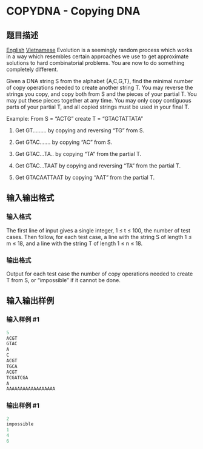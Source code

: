 # COPYDNA - Copying DNA

## 题目描述

[English](/problems/COPYDNA/en/) [Vietnamese](/problems/COPYDNA/vn/) Evolution is a seemingly random process which works in a way which resembles certain approaches we use to get approximate solutions to hard combinatorial problems. You are now to do something completely different.

Given a DNA string S from the alphabet {A,C,G,T}, find the minimal number of copy operations needed to create another string T. You may reverse the strings you copy, and copy both from S and the pieces of your partial T. You may put these pieces together at any time. You may only copy contiguous parts of your partial T, and all copied strings must be used in your final T.

Example: From S = “ACTG” create T = “GTACTATTATA”

1. Get GT......... by copying and reversing “TG” from S.

2. Get GTAC....... by copying “AC” from S.

3. Get GTAC...TA.. by copying “TA” from the partial T.

4. Get GTAC...TAAT by copying and reversing “TA” from the partial T.

5. Get GTACAATTAAT by copying “AAT” from the partial T.

## 输入输出格式

### 输入格式

 The first line of input gives a single integer, 1 ≤ t ≤ 100, the number of test cases. Then follow, for each test case, a line with the string S of length 1 ≤ m ≤ 18, and a line with the string T of length 1 ≤ n ≤ 18.

### 输出格式

Output for each test case the number of copy operations needed to create T from S, or “impossible” if it cannot be done.

## 输入输出样例

### 输入样例 #1

```cpp
5
ACGT
GTAC
A
C
ACGT
TGCA
ACGT
TCGATCGA
A
AAAAAAAAAAAAAAAAAA
```


### 输出样例 #1

```cpp
2
impossible
1
4
6
```


